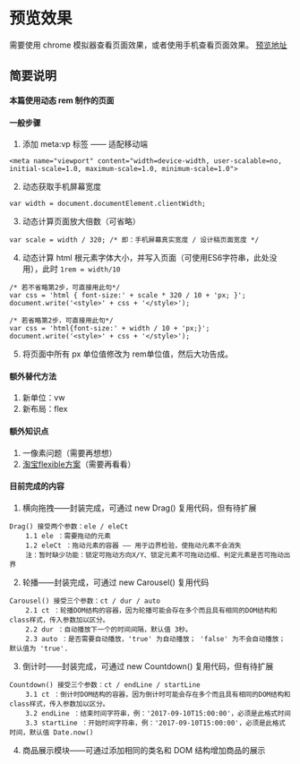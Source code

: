 # 预览效果
需要使用 chrome 模拟器查看页面效果，或者使用手机查看页面效果。
[预览地址](https://nathanyangcn.github.io/JD-Phone-page/index.html)


## 简要说明
#### 本篇使用动态 rem 制作的页面
#### 一般步骤
1. 添加 meta:vp 标签 —— 适配移动端
```
<meta name="viewport" content="width=device-width, user-scalable=no, initial-scale=1.0, maximum-scale=1.0, minimum-scale=1.0">
```
2. 动态获取手机屏幕宽度
```
var width = document.documentElement.clientWidth;
```
3. 动态计算页面放大倍数（可省略）
```
var scale = width / 320; /* 即：手机屏幕真实宽度 / 设计稿页面宽度 */
```
4. 动态计算 html 根元素字体大小，并写入页面（可使用ES6字符串，此处没用），此时 `1rem = width/10`
```
/* 若不省略第2步，可直接用此句*/
var css = 'html { font-size:' + scale * 320 / 10 + 'px; }';
document.write('<style>' + css + '</style>');

/* 若省略第2步，可直接用此句*/
var css = 'html{font-size:' + width / 10 + 'px;}';
document.write('<style>' + css + '</style>');
```
5. 将页面中所有 px 单位值修改为 rem单位值，然后大功告成。

#### 额外替代方法
1. 新单位：vw
2. 新布局：flex

#### 额外知识点
1. 一像素问题（需要再想想）
2. [淘宝flexible方案](https://github.com/amfe/lib-flexible)（需要再看看）

#### 目前完成的内容
1. 横向拖拽——封装完成，可通过 new Drag() 复用代码，但有待扩展
```
Drag() 接受两个参数：ele / eleCt
    1.1 ele ：需要拖动的元素
    1.2 eleCt ：拖动元素的容器 —— 用于边界检验，使拖动元素不会消失
    注：暂时缺少功能：锁定可拖动方向X/Y、锁定元素不可拖动边框、判定元素是否可拖动出界
```
2. 轮播——封装完成，可通过 new Carousel() 复用代码
```
Carousel() 接受三个参数：ct / dur / auto
    2.1 ct ：轮播DOM结构的容器，因为轮播可能会存在多个而且具有相同的DOM结构和class样式，传入参数加以区分。
    2.2 dur ：自动播放下一个的时间间隔，默认值 3秒。
    2.3 auto ：是否需要自动播放，'true' 为自动播放； 'false' 为不会自动播放； 默认值为 'true'.
```
3. 倒计时——封装完成，可通过 new Countdown() 复用代码，但有待扩展
```
Countdown() 接受三个参数：ct / endLine / startLine
    3.1 ct ：倒计时DOM结构的容器，因为倒计时可能会存在多个而且具有相同的DOM结构和class样式，传入参数加以区分。
    3.2 endLine ：结束时间字符串，例：'2017-09-10T15:00:00'，必须是此格式时间
    3.3 startLine ：开始时间字符串，例：'2017-09-10T15:00:00'，必须是此格式时间，默认值 Date.now()
```
4. 商品展示模块——可通过添加相同的类名和 DOM 结构增加商品的展示